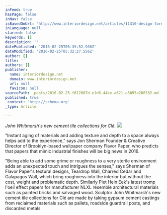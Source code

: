 ```yaml
---
inFeed: true
hasPage: false
inNav: false
isBasedOnUrl: 'http://www.interiordesign.net/articles/11310-design-forecast-10-trends-to-watch-for-in-2016/'
inLanguage: null
starred: false
keywords: []
description: ''
datePublished: '2016-02-25T05:35:52.936Z'
dateModified: '2016-02-25T05:32:27.556Z'
author: []
title: ''
authors: []
publisher:
  name: interiordesign.net
  domain: www.interiordesign.net
  url: null
  favicon: null
sourcePath: _posts/2016-02-25-f612887d-e1d6-44be-a621-a3095e288532.md
published: true
_context: 'http://schema.org'
_type: Article

---
```

_John Whitmarsh's new cement tile collections for Clé._
![](http://media.interiordesign.net.s3.amazonaws.com/cle-johnwhitmarsh-weathered-steel-installation-2.jpg)

"Instant aging of materials and adding texture and depth to a space always helps add to the experience," says Jon Sherman Founder & Creative Director of Brooklyn-based wallpaper company Flavor Paper, who predicts that papers that mimic industrial finishes will be big news in 2016\.

"Being able to add some grime or roughness to a very sterile environment adds an unexpected touch and intrigues the senses," says Sherman of Flavor Paper's textural designs, Teardrop Wall, Charred Cedar and Galapagos Wall, which bring roughness into the interior but without the cost, weight and problematic depth. Similarly Piet Hein Eek's latest tromp l'oeil effect papers for manufacturer NLXL resemble architectural materials such as painted bricks and salvaged wood. Sculptor John Whitmarsh's new cement tile collections for Clé are made by taking gypsum cement castings from reclaimed materials such as pallets, roadside guardrail posts, and discarded metals
